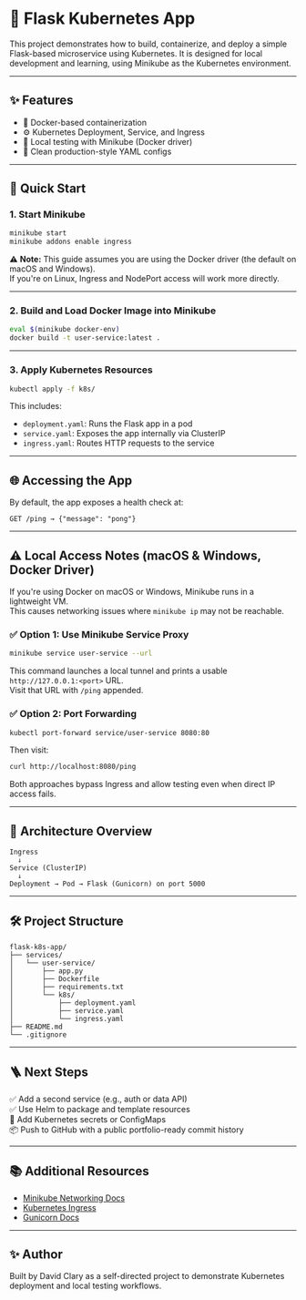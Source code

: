 # 🐍 Flask Kubernetes App

This project demonstrates how to build, containerize, and deploy a simple Flask-based microservice using Kubernetes. It is designed for local development and learning, using Minikube as the Kubernetes environment.

---

## ✨ Features

- 🐳 Docker-based containerization  
- ⚙️ Kubernetes Deployment, Service, and Ingress  
- 🧪 Local testing with Minikube (Docker driver)  
- 🧼 Clean production-style YAML configs  

---

## 🚀 Quick Start

### 1. Start Minikube

```bash
minikube start
minikube addons enable ingress
```

⚠️ **Note:** This guide assumes you are using the Docker driver (the default on macOS and Windows).  
If you're on Linux, Ingress and NodePort access will work more directly.

---

### 2. Build and Load Docker Image into Minikube

```bash
eval $(minikube docker-env)
docker build -t user-service:latest .
```

---

### 3. Apply Kubernetes Resources

```bash
kubectl apply -f k8s/
```

This includes:

- `deployment.yaml`: Runs the Flask app in a pod  
- `service.yaml`: Exposes the app internally via ClusterIP  
- `ingress.yaml`: Routes HTTP requests to the service  

---

## 🌐 Accessing the App

By default, the app exposes a health check at:

```
GET /ping → {"message": "pong"}
```

---

## ⚠️ Local Access Notes (macOS & Windows, Docker Driver)

If you're using Docker on macOS or Windows, Minikube runs in a lightweight VM.  
This causes networking issues where `minikube ip` may not be reachable.

### ✅ Option 1: Use Minikube Service Proxy

```bash
minikube service user-service --url
```

This command launches a local tunnel and prints a usable `http://127.0.0.1:<port>` URL.  
Visit that URL with `/ping` appended.

### ✅ Option 2: Port Forwarding

```bash
kubectl port-forward service/user-service 8080:80
```

Then visit:

```bash
curl http://localhost:8080/ping
```

Both approaches bypass Ingress and allow testing even when direct IP access fails.

---

## 🧠 Architecture Overview

```
Ingress
  ↓
Service (ClusterIP)
  ↓
Deployment → Pod → Flask (Gunicorn) on port 5000
```

---

## 🛠 Project Structure

```
flask-k8s-app/
├── services/
│   └── user-service/
│       ├── app.py
│       ├── Dockerfile
│       ├── requirements.txt
│       └── k8s/
│           ├── deployment.yaml
│           ├── service.yaml
│           └── ingress.yaml
├── README.md
└── .gitignore
```

---

## 🪜 Next Steps

✅ Add a second service (e.g., auth or data API)  
✅ Use Helm to package and template resources  
🔐 Add Kubernetes secrets or ConfigMaps  
📦 Push to GitHub with a public portfolio-ready commit history  

---

## 📚 Additional Resources

- [Minikube Networking Docs](https://minikube.sigs.k8s.io/docs/handbook/accessing/)
- [Kubernetes Ingress](https://kubernetes.io/docs/concepts/services-networking/ingress/)
- [Gunicorn Docs](https://docs.gunicorn.org/en/stable/)

---

## ✨ Author

Built by David Clary as a self-directed project to demonstrate Kubernetes deployment and local testing workflows.
